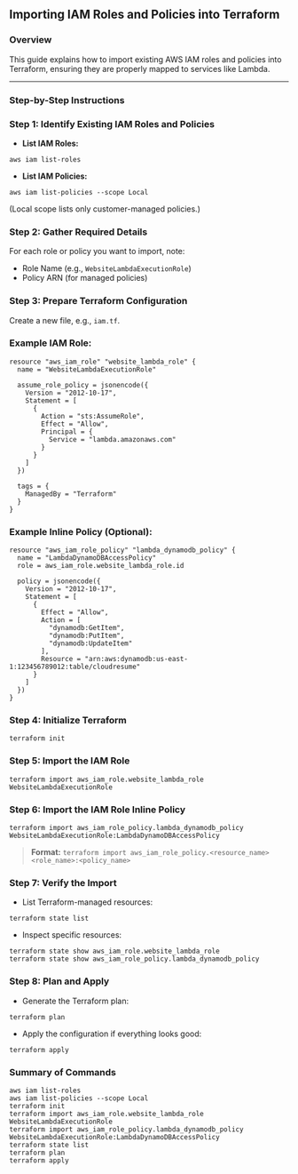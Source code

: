 ## Importing IAM Roles and Policies into Terraform

### Overview
This guide explains how to import existing AWS IAM roles and policies into Terraform, ensuring they are properly mapped to services like Lambda.

---

### Step-by-Step Instructions

### Step 1: Identify Existing IAM Roles and Policies

- **List IAM Roles:**

```
aws iam list-roles
```

- **List IAM Policies:**

```
aws iam list-policies --scope Local
```

(Local scope lists only customer-managed policies.)



### Step 2: Gather Required Details

For each role or policy you want to import, note:
- Role Name (e.g., `WebsiteLambdaExecutionRole`)
- Policy ARN (for managed policies)



### Step 3: Prepare Terraform Configuration

Create a new file, e.g., `iam.tf`.

### Example IAM Role:

```hcl
resource "aws_iam_role" "website_lambda_role" {
  name = "WebsiteLambdaExecutionRole"

  assume_role_policy = jsonencode({
    Version = "2012-10-17",
    Statement = [
      {
        Action = "sts:AssumeRole",
        Effect = "Allow",
        Principal = {
          Service = "lambda.amazonaws.com"
        }
      }
    ]
  })

  tags = {
    ManagedBy = "Terraform"
  }
}
```

### Example Inline Policy (Optional):

```
resource "aws_iam_role_policy" "lambda_dynamodb_policy" {
  name = "LambdaDynamoDBAccessPolicy"
  role = aws_iam_role.website_lambda_role.id

  policy = jsonencode({
    Version = "2012-10-17",
    Statement = [
      {
        Effect = "Allow",
        Action = [
          "dynamodb:GetItem",
          "dynamodb:PutItem",
          "dynamodb:UpdateItem"
        ],
        Resource = "arn:aws:dynamodb:us-east-1:123456789012:table/cloudresume"
      }
    ]
  })
}
```


### Step 4: Initialize Terraform

```
terraform init
```


### Step 5: Import the IAM Role

```
terraform import aws_iam_role.website_lambda_role WebsiteLambdaExecutionRole
```


### Step 6: Import the IAM Role Inline Policy

```
terraform import aws_iam_role_policy.lambda_dynamodb_policy WebsiteLambdaExecutionRole:LambdaDynamoDBAccessPolicy
```

> **Format:** `terraform import aws_iam_role_policy.<resource_name> <role_name>:<policy_name>`



### Step 7: Verify the Import

- List Terraform-managed resources:

```
terraform state list
```

- Inspect specific resources:

```
terraform state show aws_iam_role.website_lambda_role
terraform state show aws_iam_role_policy.lambda_dynamodb_policy
```


### Step 8: Plan and Apply

- Generate the Terraform plan:

```
terraform plan
```

- Apply the configuration if everything looks good:

```
terraform apply
```


### Summary of Commands

```
aws iam list-roles
aws iam list-policies --scope Local
terraform init
terraform import aws_iam_role.website_lambda_role WebsiteLambdaExecutionRole
terraform import aws_iam_role_policy.lambda_dynamodb_policy WebsiteLambdaExecutionRole:LambdaDynamoDBAccessPolicy
terraform state list
terraform plan
terraform apply
```

